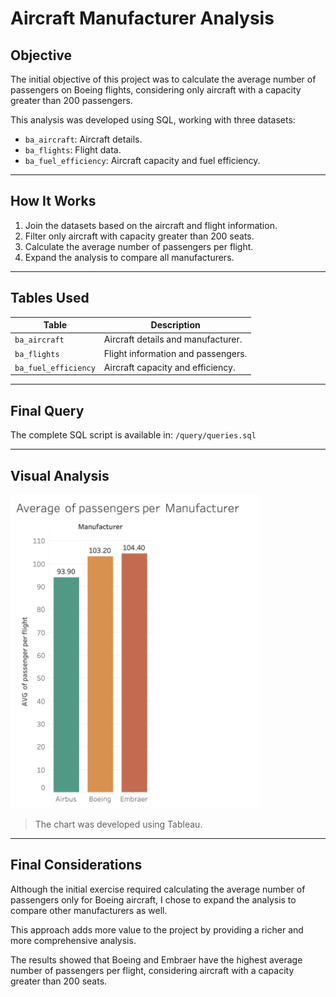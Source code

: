 # Aircraft Manufacturer Analysis

## Objective

The initial objective of this project was to calculate the average number of passengers on Boeing flights, considering only aircraft with a capacity greater than 200 passengers.

This analysis was developed using SQL, working with three datasets:
- `ba_aircraft`: Aircraft details.
- `ba_flights`: Flight data.
- `ba_fuel_efficiency`: Aircraft capacity and fuel efficiency.

---

## How It Works

1. Join the datasets based on the aircraft and flight information.
2. Filter only aircraft with capacity greater than 200 seats.
3. Calculate the average number of passengers per flight.
4. Expand the analysis to compare all manufacturers.

---

## Tables Used

| Table               | Description                         |
|--------------------|-------------------------------------|
| `ba_aircraft`      | Aircraft details and manufacturer.  |
| `ba_flights`       | Flight information and passengers.  |
| `ba_fuel_efficiency`| Aircraft capacity and efficiency.  |

---

## Final Query

The complete SQL script is available in: `/query/queries.sql`

---

## Visual Analysis

<img src="./images/chart_boeing.png" alt="Chart Boeing" width="400"/>

> The chart was developed using Tableau.

---

## Final Considerations

Although the initial exercise required calculating the average number of passengers only for Boeing aircraft, I chose to expand the analysis to compare other manufacturers as well.

This approach adds more value to the project by providing a richer and more comprehensive analysis.

The results showed that Boeing and Embraer have the highest average number of passengers per flight, considering aircraft with a capacity greater than 200 seats.





